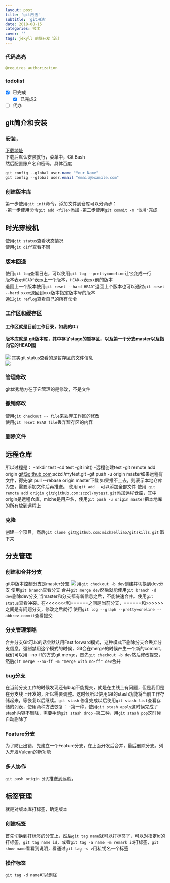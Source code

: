 ```yaml
---
layout: post
title: 'git用法'
subtitle: 'git用法'
date: 2018-08-15
categories: 技术
cover: ''
tags: jekyll 前端开发 设计
---
```


### 代码高亮
``` python
@requires_authorization

```

### todolist

- [x] 已完成
	- [x] 已完成2
- [ ] 代办

## git简介和安装
### 安装，
[下载地址](https://git-scm.com/downloads)  
下载后默认安装就行，菜单中，Git Bash  
然后配置账户名和密码，具体百度

```java
git config --global user.name "Your Name" 
git config --global user.email "email@example.com" 
```

### 创建版本库 
第一步使用`git init`命令，添加文件到仓库可以分两步：  
-第一步使用命令`git add <file>`添加 
-第二步使用`git commit -m "说明"`完成   
## 时光穿梭机   
使用`git status`查看状态情况   
使用`git diff`查看不同  
### 版本回退
使用`git log`查看日志，可以使用`git log --pretty=oneline`让它变成一行   
版本表示`HEAD^`表示上一个版本，`HEAD~x`表示x前的版本   
退回上一个版本使用`git reset --hard HEAD^`退回上个版本也可以通过`git reset --hard xxxx`退回到xxx版本指定版本号的版本   
通过`git reflog`查看自己的所有命令 
### 工作区和缓存区 
#### 工作区就是目前工作目录，如我的D:/ 
#### 版本库就是.git版本库，其中存了stage的暂存区，以及第一个分支master以及指向它的HEAD图
![](https://cdn.liaoxuefeng.com/cdn/files/attachments/001384907702917346729e9afbf4127b6dfbae9207af016000/0)
其实git status查看的是暂存区的文件信息  
![](https://cdn.liaoxuefeng.com/cdn/files/attachments/001384907720458e56751df1c474485b697575073c40ae9000/0)  
### 管理修改
git优秀地方在于它管理的是修改，不是文件
### 撤销修改
使用`git checkout -- file`来丢弃工作区的修改  
使用`git reset HEAD file`丢弃暂存区的内容
### 删除文件
## 远程仓库
所以过程是：
-mkdir test
-cd test
-git init()
-远程创建test
-git remote add origin git@github.com:sczcl/mytest.git
-git push -u origin master如果远程有文件，得先git pull --rebase origin master下载
如果推不上去，则表示本地仓库为空，需要添加文件后再推送。
使用
`git add .`
可以添加全部文件
使用` git remote add origin git@github.com:sczcl/mytest.git`添加远程仓库，其中origin是远程仓库，miche是用户名，使用`git push -u origin master`把本地库的所有放到远程上  
### 克隆
创建一个项目，然后`git clone git@github.com:michaelliao/gitskills.git` 取下来
## 分支管理
### 创建和合并分支
git中版本控制分支是master分支
![](https://cdn.liaoxuefeng.com/cdn/files/attachments/0013849087937492135fbf4bbd24dfcbc18349a8a59d36d000/0)
用`git checkout -b dev`创建并切换到dev分支
使用`git branch`查看分支
合并`git merge dev`然后就能使用`git branch -d dev`删除dev分支
当master和分支都有新信息之后，不能快速合并。使用`git status`查看冲突。在<<<<<<<和======之间是当前分支，======和>>>>>>之间是有问题分支，修改之后就行
使用`git log --graph --pretty=oneline --abbrev-commit`查看提交
### 分支管理策略
合并分支Git可以的话会默认用Fast forward模式，这种模式下删除分支会丢弃分支信息。强制禁用这个模式的时候，Git会在merge的时候产生一个新的commit，我们可以用--no-ff的方式git merge，首先`git checkout -b dev`然后修改提交，然后`git merge --no-ff -m "merge with no-ff" dev`合并
### bug分支
在当前分支工作的时候发现还有bug不能提交，就是在主线上有问题，但是我们是在分支线上开发的，所以需要调整。这时候所以使用Git的stash功能将当前工作存储起来，等恢复以后继续。`git stash`
修复完成以后使用`git stash list`查看存储的列表，使用两种方法恢复：
	-第一种，使用`git stash apply`这时候完成了stash内容不删除，需要手动`git stash drop`
	-第二种，用`git stash pop`这时候自动删除了
### Feature分支
为了防止出错，先建立一个Feature分支，在上面开发后合并，最后删除分支。列入开发Vulcan的新功能
### 多人协作
`git push origin 分支`推送到远程，
## 标签管理
就是对版本库打标签，确定版本
### 创建标签
首先切换到打标签的分支上，然后`git tag name`就可以打标签了，可以对指定id的打标签，`git tag name id`，或者`git tag -a name -m remark id`打标签，`git show name`看看到说明，看通过`git tag -s v`用私钥名一个标签
### 操作标签
`git tag -d name`可以删除
